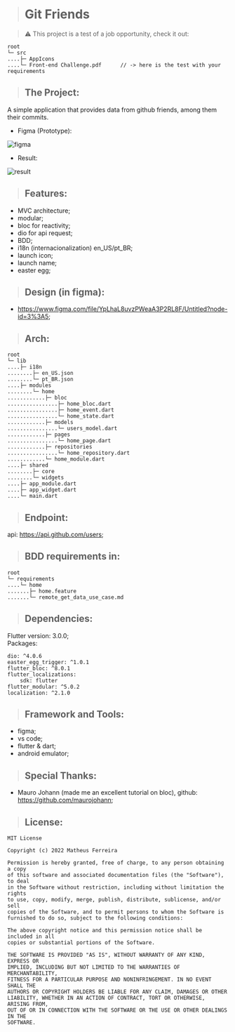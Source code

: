 <!-- # git_friends

A new Flutter project.

## Getting Started

This project is a starting point for a Flutter application.

A few resources to get you started if this is your first Flutter project:

- [Lab: Write your first Flutter app](https://docs.flutter.dev/get-started/codelab)
- [Cookbook: Useful Flutter samples](https://docs.flutter.dev/cookbook)

For help getting started with Flutter development, view the
[online documentation](https://docs.flutter.dev/), which offers tutorials,
samples, guidance on mobile development, and a full API reference. -->

> # Git Friends

>:warning: This project is a test of a job opportunity, check it out:

    root
    └─ src
    ....├─ AppIcons
    ....└─ Front-end Challenge.pdf      // -> here is the test with your requirements

> ## The Project:

A simple application that provides data from github friends, among them their commits.

* Figma (Prototype):

![figma](https://user-images.githubusercontent.com/59848966/168177632-30c1e49e-068c-4251-9b29-da449c91a3ae.png)

* Result:

![result](https://user-images.githubusercontent.com/59848966/168177896-6f212982-063c-4aca-b1c0-58c6fdce5c14.png)

> ## Features:

* MVC architecture;
* modular;
* bloc for reactivity;
* dio for api request;
* BDD;
* i18n (internacionalization) en_US/pt_BR;
* launch icon;
* launch name;
* easter egg;

> ## Design (in figma):

* https://www.figma.com/file/YpLhaL8uvzPWeaA3P2RL8F/Untitled?node-id=3%3A5;

> ## Arch:

    root
    └─ lib
    ....├─ i18n
    ........├─ en_US.json
    ........└─ pt_BR.json
    ....├─ modules
    ........└─ home
    ............├─ bloc
    ................├─ home_bloc.dart
    ................├─ home_event.dart
    ................└─ home_state.dart
    ............├─ models
    ................└─ users_model.dart
    ............├─ pages
    ................└─ home_page.dart
    ............├─ repositories
    ................└─ home_repository.dart
    ............└─ home_module.dart
    ....├─ shared
    ........├─ core
    ........└─ widgets
    ....├─ app_module.dart
    ....├─ app_widget.dart
    ....└─ main.dart

> ## Endpoint:
api: https://api.github.com/users;

> ## BDD requirements in:

    root
    └─ requirements
    ....└─ home
    .......├─ home.feature
    .......└─ remote_get_data_use_case.md

> ## Dependencies:

Flutter version: 3.0.0;<br>
Packages:

    dio: ^4.0.6
    easter_egg_trigger: ^1.0.1
    flutter_bloc: ^8.0.1
    flutter_localizations: 
        sdk: flutter
    flutter_modular: ^5.0.2
    localization: ^2.1.0


> ## Framework and Tools:

* figma;
* vs code;
* flutter & dart;
* android emulator;

> ## Special Thanks:

* Mauro Johann (made me an excellent tutorial on bloc), github: https://github.com/maurojohann;

> ## License:

    MIT License

    Copyright (c) 2022 Matheus Ferreira

    Permission is hereby granted, free of charge, to any person obtaining a copy
    of this software and associated documentation files (the "Software"), to deal
    in the Software without restriction, including without limitation the rights
    to use, copy, modify, merge, publish, distribute, sublicense, and/or sell
    copies of the Software, and to permit persons to whom the Software is
    furnished to do so, subject to the following conditions:

    The above copyright notice and this permission notice shall be included in all
    copies or substantial portions of the Software.

    THE SOFTWARE IS PROVIDED "AS IS", WITHOUT WARRANTY OF ANY KIND, EXPRESS OR
    IMPLIED, INCLUDING BUT NOT LIMITED TO THE WARRANTIES OF MERCHANTABILITY,
    FITNESS FOR A PARTICULAR PURPOSE AND NONINFRINGEMENT. IN NO EVENT SHALL THE
    AUTHORS OR COPYRIGHT HOLDERS BE LIABLE FOR ANY CLAIM, DAMAGES OR OTHER
    LIABILITY, WHETHER IN AN ACTION OF CONTRACT, TORT OR OTHERWISE, ARISING FROM,
    OUT OF OR IN CONNECTION WITH THE SOFTWARE OR THE USE OR OTHER DEALINGS IN THE
    SOFTWARE.

